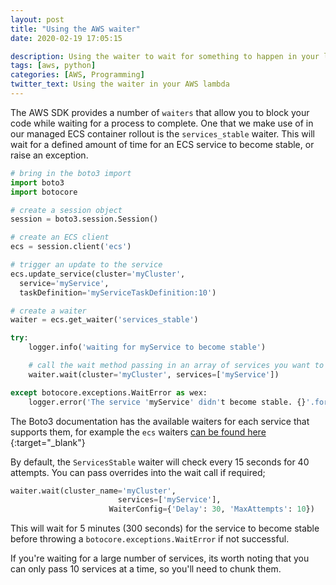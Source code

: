```yaml
---
layout: post
title: "Using the AWS waiter"
date: 2020-02-19 17:05:15

description: Using the waiter to wait for something to happen in your lambda
tags: [aws, python]
categories: [AWS, Programming]
twitter_text: Using the waiter in your AWS lambda
---
```


The AWS SDK provides a number of `waiters` that allow you to block your code while waiting for a process to complete. One that we make use of in our managed ECS container rollout is the `services_stable` waiter. This will wait for a defined amount of time for an ECS service to become stable, or raise an exception.

```python
# bring in the boto3 import
import boto3
import botocore

# create a session object
session = boto3.session.Session()

# create an ECS client
ecs = session.client('ecs')

# trigger an update to the service
ecs.update_service(cluster='myCluster',
  service='myService',
  taskDefinition='myServiceTaskDefinition:10')

# create a waiter
waiter = ecs.get_waiter('services_stable')

try:
	logger.info('waiting for myService to become stable')

	# call the wait method passing in an array of services you want to wait for
	waiter.wait(cluster='myCluster', services=['myService'])

except botocore.exceptions.WaitError as wex:
	logger.error('The service 'myService' didn't become stable. {}'.format(wex))
```

The Boto3 documentation has the available waiters for each service that supports them, for example the `ecs` waiters [can be found here](https://boto3.amazonaws.com/v1/documentation/api/1.9.42/reference/services/ecs.html#waiters) 
{:target="\_blank"}

By default, the `ServicesStable` waiter will check every 15 seconds for 40 attempts. You can pass overrides into the wait call if required;

```python
waiter.wait(cluster_name='myCluster',
						services=['myService'],
					  WaiterConfig={'Delay': 30, 'MaxAttempts': 10})
```

This will wait for 5 minutes (300 seconds) for the service to become stable before throwing a `botocore.exceptions.WaitError` if not successful.

If you're waiting for a large number of services, its worth noting that you can only pass 10 services at a time, so you'll need to chunk them.
